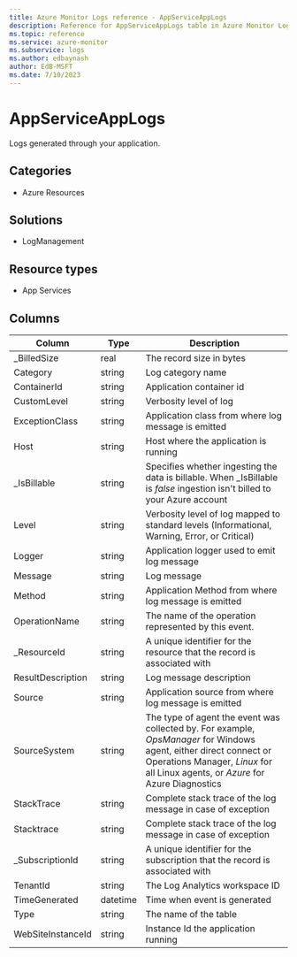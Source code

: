 ```yaml
---
title: Azure Monitor Logs reference - AppServiceAppLogs
description: Reference for AppServiceAppLogs table in Azure Monitor Logs.
ms.topic: reference
ms.service: azure-monitor
ms.subservice: logs
ms.author: edbaynash
author: EdB-MSFT
ms.date: 7/10/2023
---
```


# AppServiceAppLogs

 Logs generated through your application.

## Categories

- Azure Resources
## Solutions

- LogManagement
## Resource types

- App Services




## Columns

| Column | Type | Description |
| --- | --- | --- |
| _BilledSize | real | The record size in bytes |
| Category | string | Log category name |
| ContainerId | string | Application container id |
| CustomLevel | string | Verbosity level of log |
| ExceptionClass | string | Application class from where log message is emitted  |
| Host | string | Host where the application is running |
| _IsBillable | string | Specifies whether ingesting the data is billable. When _IsBillable is *false* ingestion isn't billed to your Azure account |
| Level | string | Verbosity level of log mapped to standard levels (Informational, Warning, Error, or Critical) |
| Logger | string | Application logger used to emit log message |
| Message | string | Log message |
| Method | string | Application Method from where log message is emitted |
| OperationName | string | The name of the operation represented by this event. |
| _ResourceId | string | A unique identifier for the resource that the record is associated with |
| ResultDescription | string | Log message description |
| Source | string | Application source from where log message is emitted |
| SourceSystem | string | The type of agent the event was collected by. For example, *OpsManager* for Windows agent, either direct connect or Operations Manager, *Linux* for all Linux agents, or *Azure* for Azure Diagnostics |
| StackTrace | string | Complete stack trace of the log message in case of exception |
| Stacktrace | string | Complete stack trace of the log message in case of exception |
| _SubscriptionId | string | A unique identifier for the subscription that the record is associated with |
| TenantId | string | The Log Analytics workspace ID |
| TimeGenerated | datetime | Time when event is generated |
| Type | string | The name of the table |
| WebSiteInstanceId | string | Instance Id the application running |
